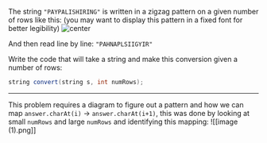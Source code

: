 The string `"PAYPALISHIRING"` is written in a zigzag pattern on a given number of rows like this: (you may want to display this pattern in a fixed font for better legibility)
<img alt ="center" src = "Pasted image 20250327220727.png">

And then read line by line: `"PAHNAPLSIIGYIR"`

Write the code that will take a string and make this conversion given a number of rows:

```java
string convert(string s, int numRows);
```
***
This problem requires a diagram to figure out a pattern and how we can map `answer.charAt(i)` $\rightarrow$ `answer.charAt(i+1)`, this was done by looking at small `numRows` and large `numRows` and identifying this mapping:
![[image (1).png]]